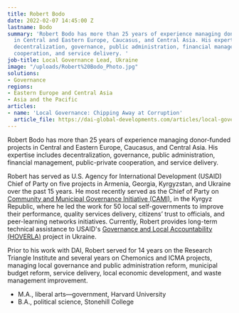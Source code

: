 ```yaml
---
title: Robert Bodo
date: 2022-02-07 14:45:00 Z
lastname: Bodo
summary: 'Robert Bodo has more than 25 years of experience managing donor-funded projects
  in Central and Eastern Europe, Caucasus, and Central Asia. His expertise includes
  decentralization, governance, public administration, financial management, public-private
  cooperation, and service delivery. '
job-title: Local Governance Lead, Ukraine
image: "/uploads/Robert%20Bodo_Photo.jpg"
solutions:
- Governance
regions:
- Eastern Europe and Central Asia
- Asia and the Pacific
articles:
- name: 'Local Governance: Chipping Away at Corruption'
  article_file: https://dai-global-developments.com/articles/local-governance-chipping-away-at-corruption
---
```


Robert Bodo has more than 25 years of experience managing donor-funded projects in Central and Eastern Europe, Caucasus, and Central Asia. His expertise includes decentralization, governance, public administration, financial management, public-private cooperation, and service delivery. 

Robert has served as U.S. Agency for International Development (USAID) Chief of Party on five projects in Armenia, Georgia, Kyrgyzstan, and Ukraine over the past 15 years. He most recently served as the Chief of Party on [Community and Municipal Governance Initiative (CAMI)](https://www.dai.com/our-work/projects/kyrgyzstan-community-and-municipal-governance-initiative-cami), in the Kyrgyz Republic, where he led the work for 50 local self-governments to improve their performance, quality services delivery, citizens’ trust to officials, and peer-learning networks initiatives. Currently, Robert provides long-term technical assistance to USAID's [Governance and Local Accountability (HOVERLA)](https://www.dai.com/our-work/projects/ukraine-governance-and-local-accountability-hoverla) project in Ukraine.

Prior to his work with DAI, Robert served for 14 years on the Research Triangle Institute and several years on Chemonics and ICMA projects, managing local governance and public administration reform, municipal budget reform, service delivery, local economic development, and waste management improvement.

* M.A., liberal arts—government, Harvard University 
* B.A., political science, Stonehill College